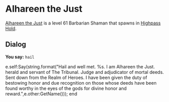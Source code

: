 # Alhareen the Just



[Alhareen the Just](/npc/5040) is a level 61 Barbarian Shaman that spawns in [Highpass Hold](/zone/5).



## Dialog

**You say:** `hail`



e.self:Say(string.format("Hail and well met. %s. I am Alhareen the Just. herald and servant of The Tribunal. Judge and adjudicator of mortal deeds. Sent down from the Realm of Heroes. I have been given the duty of bestowing honor and due recognition on those whose deeds have been found worthy in the eyes of the gods for divine honor and reward.",e.other:GetName()));
end
